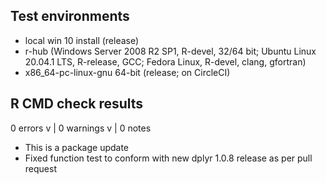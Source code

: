 ## Test environments
* local win 10 install (release)
* r-hub (Windows Server 2008 R2 SP1, R-devel, 32/64 bit; Ubuntu Linux 20.04.1 LTS, R-release, GCC; Fedora Linux, R-devel, clang, gfortran)
* x86_64-pc-linux-gnu 64-bit (release; on CircleCI)

## R CMD check results
0 errors v | 0 warnings v | 0 notes


* This is a package update
* Fixed function test to conform with new dplyr 1.0.8 release as per pull request

  
